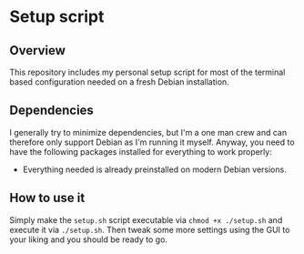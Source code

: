 # Setup script

## Overview

This repository includes my personal setup script for most of the terminal based configuration needed on a fresh Debian installation.

## Dependencies

I generally try to minimize dependencies, but I'm a one man crew and can therefore only support Debian as I'm running it myself. Anyway, you need to have the following packages installed for everything to work properly:

- Everything needed is already preinstalled on modern Debian versions.

## How to use it

Simply make the `setup.sh` script executable via `chmod +x ./setup.sh` and execute it via `./setup.sh`. Then tweak some more settings using the GUI to your liking and you should be ready to go.
